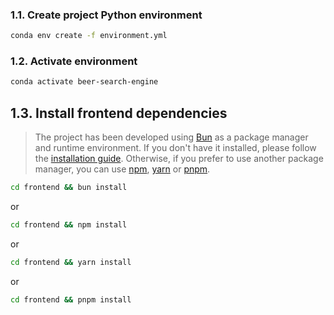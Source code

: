 ### 1.1. Create project Python environment

```bash
conda env create -f environment.yml
```

### 1.2. Activate environment

```bash
conda activate beer-search-engine
```

## 1.3. Install frontend dependencies

> The project has been developed using [Bun](https://bun.sh/) as a package manager and runtime environment. If you don't have it installed, please follow the [installation guide](https://bun.sh/#/installation). Otherwise, if you prefer to use another package manager, you can use [npm](https://www.npmjs.com/), [yarn](https://yarnpkg.com/) or [pnpm](https://pnpm.js.org/).

```bash
cd frontend && bun install
```

or

```bash
cd frontend && npm install
```

or

```bash
cd frontend && yarn install
```

or 
  
```bash
cd frontend && pnpm install
```